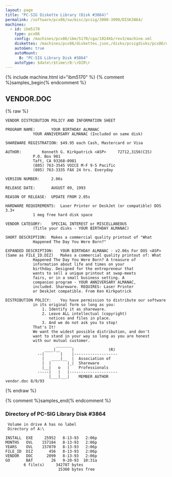 ```yaml
---
layout: page
title: "PC-SIG Diskette Library (Disk #3864)"
permalink: /software/pcx86/sw/misc/pcsig/3000-3999/DISK3864/
machines:
  - id: ibm5170
    type: pcx86
    config: /machines/pcx86/ibm/5170/cga/1024kb/rev3/machine.xml
    diskettes: /machines/pcx86/diskettes.json,/disks/pcsigdisks/pcx86/diskettes.json
    autoGen: true
    autoMount:
      B: "PC-SIG Library Disk #3864"
    autoType: $date\r$time\rB:\rDIR\r
---
```


{% include machine.html id="ibm5170" %}
{% comment %}samples_begin{% endcomment %}

## VENDOR.DOC

{% raw %}
```
VENDOR DISTRIBUTION POLICY AND INFORMATION SHEET

PROGRAM NAME:		YOUR BIRTHDAY ALMANAC
			YOUR ANNIVERSARY ALMANAC (Included on same disk)

SHAREWARE REGISTRATION:	$49.95 each Cash, Mastercard or Visa

AUTHOR:			Kenneth G. Kirkpatrick <ASP>	 72712,3156(CIS)
			P.O. Box 981
			Taft, CA 93268-0981
			(805) 763-3545 VOICE M-F 9-5 Pacific
			(805) 763-3335 FAX 24 hrs. Everyday

VERSION NUMBER:		2.06s

RELEASE DATE:		AUGUST 09, 1993

REASON OF RELEASE:	UPDATE FROM 2.05s

HARDWARE REQUIREMENTS:	Laser Printer or DeskJet (or compatible) DOS 3.3+
			1 meg free hard disk space

VENDOR CATEGORY:	SPECIAL INTEREST or MISCELLANEOUS
			(Title your disks - YOUR BIRTHDAY ALMANAC)

SHORT DESCRIPTION:	Makes a commercial quality printout of "What
			Happened The Day You Were Born?"

EXPANDED DESCRIPTION:	YOUR BIRTHDAY ALMANAC - v2.06s For DOS <ASP>
(Same as FILE_ID.DIZ)	Makes a commercial quality printout of: What
			Happened The Day You Were Born? A treasure of
			information about life and times on your
			birthday. Designed for the entrepreneur that
			wants to sell a unique printout at swap-meets
			fairs, or in a small business setting. A
			companion program - YOUR ANNIVERSARY ALMANAC,	
			included. Shareware. REQUIRES: Laser Printer
			or DeskJet compatible. From Ken Kirkpatrick

DISTRIBUTION POLICY:	You have permission to distribute our software
			in its original form so long as you:	
				1. Identify it as shareware.
				2. Leave ALL intellectual (copyright)
				   notices and files in place.
				3. And we do not ask you to stop!
			That's It!		
			We want the widest possible distribution, and don't
			want to stand in your way so long as you are honest
			with our mutual customer.		      
		              _______
		         ____|__     |               (R)
		      --|       |    |-------------------
		        |   ____|__  |  Association of
		        |  |       |_|  Shareware
		        |__|   o   |    Professionals
		      -----|   |   |---------------------
		           |___|___|    MEMBER AUTHOR
vendor.doc 8/9/93

```
{% endraw %}

{% comment %}samples_end{% endcomment %}

### Directory of PC-SIG Library Disk #3864

     Volume in drive A has no label
     Directory of A:\

    INSTALL  EXE     25952   8-13-93   2:06p
    MONTHS   OVL    157184   8-13-93   2:06p
    YEARS    OVL    157070   8-13-93   2:06p
    FILE_ID  DIZ       456   8-13-93   2:06p
    VENDOR   DOC      2099   8-13-93   2:06p
    GO       BAT        26   9-20-93  10:31a
            6 file(s)     342787 bytes
                           15360 bytes free
